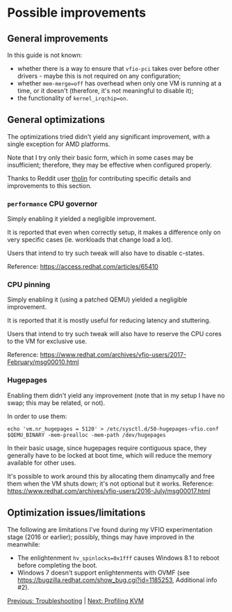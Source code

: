 # Possible improvements

## General improvements

In this guide is not known:

- whether there is a way to ensure that `vfio-pci` takes over before other drivers - maybe this is not required on any configuration;
- whether `mem-merge=off` has overhead when only one VM is running at a time, or it doesn't (therefore, it's not meaningful to disable it);
- the functionality of `kernel_irqchip=on`.

## General optimizations

The optimizations tried didn't yield any significant improvement, with a single exception for AMD platforms.

Note that I try only their basic form, which in some cases may be insufficient; therefore, they may be effective when configured properly.

Thanks to Reddit user [tholin](https://www.reddit.com/user/tholin) for contributing specific details and improvements to this section.

### `performance` CPU governor

Simply enabling it yielded a negligible improvement.

It is reported that even when correctly setup, it makes a difference only on very specific cases (ie. workloads that change load a lot).

Users that intend to try such tweak will also have to disable c-states.

Reference: https://access.redhat.com/articles/65410

### CPU pinning

Simply enabling it (using a patched QEMU) yielded a negligible improvement.

It is reported that it is mostly useful for reducing latency and stuttering.

Users that intend to try such tweak will also have to reserve the CPU cores to the VM for exclusive use.

Reference: https://www.redhat.com/archives/vfio-users/2017-February/msg00010.html

### Hugepages

Enabling them didn't yield any improvement (note that in my setup I have no swap; this may be related, or not).

In order to use them:

    echo 'vm.nr_hugepages = 5120' > /etc/sysctl.d/50-hugepages-vfio.conf
    $QEMU_BINARY -mem-prealloc -mem-path /dev/hugepages

In their basic usage, since hugepages require contiguous space, they generally have to be locked at boot time, which will reduce the memory available for other uses.

It's possible to work around this by allocating them dinamycally and free them when the VM shuts down; it's not optional but it works. Reference: https://www.redhat.com/archives/vfio-users/2016-July/msg00017.html

## Optimization issues/limitations

The following are limitations I've found during my VFIO experimentation stage (2016 or earlier); possibly, things may have improved in the meanwhile:

- The enlightenment `hv_spinlocks=0x1fff` causes Windows 8.1 to reboot before completing the boot.
- Windows 7 doesn't support enlightenments with OVMF (see https://bugzilla.redhat.com/show_bug.cgi?id=1185253, Additional info #2).

[Previous: Troubleshooting](5_TROUBLESHOOTING.md) | [Next: Profiling KVM](7_PROFILING_KVM.md)
